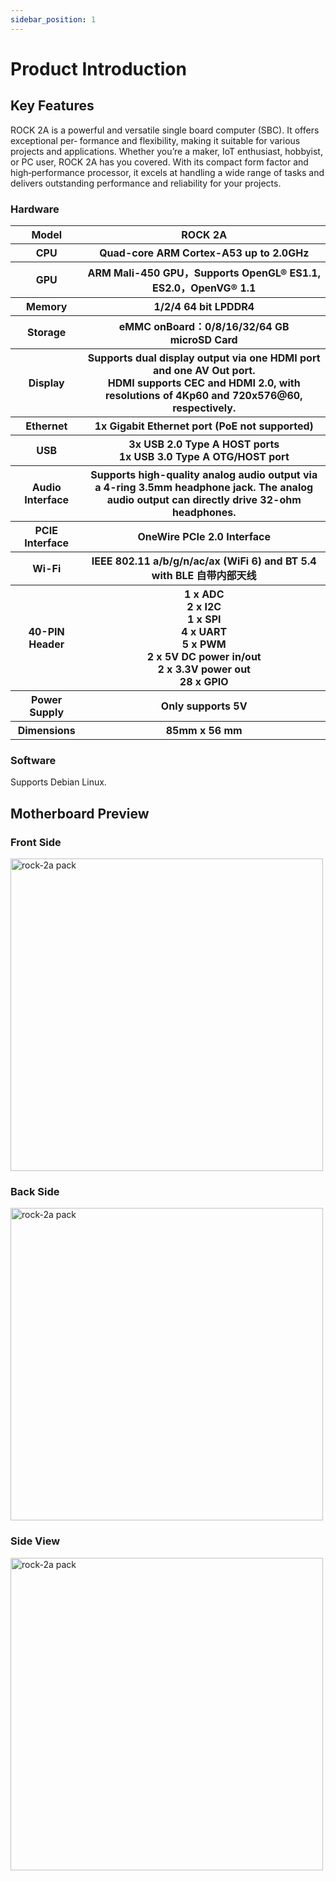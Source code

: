 ```yaml
---
sidebar_position: 1
---
```


# Product Introduction

## Key Features

ROCK 2A is a powerful and versatile single board computer (SBC). It offers exceptional per‑
formance and flexibility, making it suitable for various projects and applications. Whether
you’re a maker, IoT enthusiast, hobbyist, or PC user, ROCK 2A has you covered. With its
compact form factor and high‑performance processor, it excels at handling a wide range of
tasks and delivers outstanding performance and reliability for your projects.

### Hardware

<table>
  <tr>
    <th>Model</th>
    <th>ROCK 2A</th>
  </tr>
  <tr>
    <th>CPU</th>
    <th>Quad-core ARM Cortex-A53 up to 2.0GHz</th>
  </tr>
  <tr>
    <th>GPU</th>
    <th>ARM Mali-450 GPU，Supports OpenGL® ES1.1, ES2.0，OpenVG® 1.1</th>
  </tr>
  <tr>
    <th>Memory</th>
    <th>1/2/4 64 bit LPDDR4</th>
  </tr>
  <tr>
    <th>Storage</th>
    <th>eMMC onBoard：0/8/16/32/64 GB<br/>microSD Card</th>
  </tr>
  <tr>
    <th>Display</th>
    <th>Supports dual display output via one HDMI port and one AV Out port.<br/>HDMI supports CEC and HDMI 2.0, with resolutions of 4Kp60 and 720x576@60, respectively.</th>
  </tr>
  <tr>
    <th>Ethernet</th>
    <th>1x Gigabit Ethernet port (PoE not supported)</th>
  </tr>
  <tr>
    <th>USB</th>
    <th>3x USB 2.0 Type A HOST ports<br/>1x USB 3.0 Type A OTG/HOST port</th>
  </tr>
  <tr>
    <th>Audio Interface</th>
    <th>Supports high-quality analog audio output via a 4-ring 3.5mm headphone jack.
The analog audio output can directly drive 32-ohm headphones.</th>
  </tr>
  <tr>
    <th>PCIE Interface</th>
    <th>OneWire PCIe 2.0 Interface</th>
  </tr>
  <tr>
    <th>Wi-Fi</th>
    <th>IEEE 802.11 a/b/g/n/ac/ax (WiFi 6) and BT 5.4 with BLE 自带内部天线</th>
  </tr>
  <tr>
    <th>40-PIN Header</th>
    <th>1 x ADC<br/>2 x I2C<br/>1 x SPI<br/>4 x UART<br/>5 x PWM<br/>2 x 5V DC power in/out<br/>2 x 3.3V power out<br/>28 x GPIO<br/></th>
  </tr>
  <tr>
    <th>Power Supply</th>
    <th>Only supports 5V</th>
  </tr>
  <tr>
    <th>Dimensions</th>
    <th>85mm x 56 mm </th>
  </tr>
</table>

### Software

Supports Debian Linux.

## Motherboard Preview

### Front Side

<img src="/img/rock2a/rock-2a-board-front.webp" width="500" alt="rock-2a pack" />

### Back Side

<img src="/img/rock2a/rock-2a-board-back.webp" width="500" alt="rock-2a pack" />

### Side View

<img src="/img/rock2a/rock-2a-board-angled.webp" width="500" alt="rock-2a pack" />
